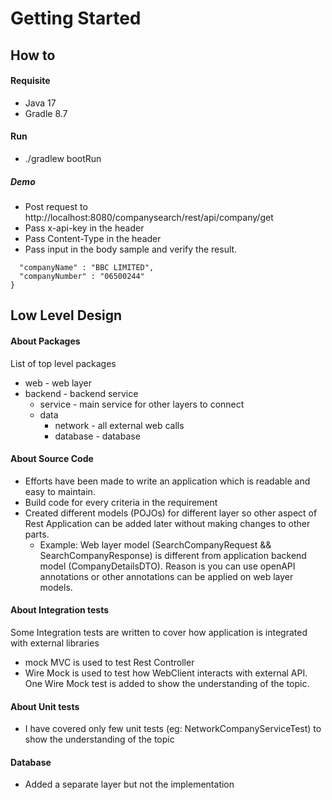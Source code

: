 # Getting Started

## How to

#### Requisite
- Java 17
- Gradle 8.7

#### Run
- ./gradlew bootRun

##### Demo
- Post request to http://localhost:8080/companysearch/rest/api/company/get
- Pass x-api-key in the header
- Pass Content-Type in the header
- Pass input in the body sample and verify the result.
``` {
  "companyName" : "BBC LIMITED",
  "companyNumber" : "06500244"
}
```

## Low Level Design

#### About Packages
List of top level packages
- web -  web layer 
- backend - backend service
  - service - main service for other layers to connect
  - data
    - network - all external web calls
    - database -  database

#### About Source Code
- Efforts have been made to write an application which is readable and easy to maintain.
- Build code for every criteria in the requirement
- Created different models (POJOs) for different layer so other aspect of Rest Application can be added later without making changes to other parts. 
  - Example: Web layer model (SearchCompanyRequest && SearchCompanyResponse) is different from application backend model (CompanyDetailsDTO). Reason is you can use openAPI annotations or other annotations can be applied on web layer models.

#### About Integration tests 
Some Integration tests are written to cover how application is integrated with external libraries
- mock MVC is used to test Rest Controller
- Wire Mock is used to test how WebClient interacts with external API. One Wire Mock test is added to show the understanding of the topic.

#### About Unit tests
- I have covered only few unit tests (eg: NetworkCompanyServiceTest) to show the understanding of the topic

#### Database
- Added a separate layer but not the implementation




